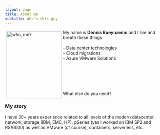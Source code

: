 ```yaml
---
layout: page
title: About me
subtitle: Who's this guy
---
```

 <style type="text/css">
    img {
      margin: 5px;
      border: 1px;
      color: solid-black;
      float: left;
    }
</style>

<div class="square">
    <div>
      <img src="/AVSblog/assets/img/IMG_9409.jpg" alt="who, me?" width="180" height="220">
    </div>
    <p
    <br>My name is <b>Dennis Boeynaems</b> and I live and breath these things <br>
    <br> 
    - Data center technologies <br>  
    - Cloud migrations<br>
    - Azure VMware Solutions<br>
    <br>
    <br>
    <br>
    <br>
    <br>
    </p> 
</div>







What else do you need?

### My story

I have 30+ years experience related to all levels of the modern datacenter, network, storage (IBM, EMC, HP), pSeries (yes I worked on IBM SP2 and RS/6000) as well as VMware (of course), containers, serverless, etc.
